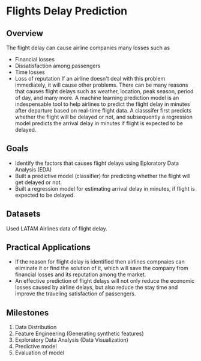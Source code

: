 # Flights Delay Prediction

## Overview

The flight delay can cause airline companies many losses such as 
* Financial losses
* Dissatisfaction among passengers
* Time losses
* Loss of reputation
If an airline doesn't deal with this problem immediately, it will cause other problems. There can be many reasons that causes flight delays such as weather, location, peak season, period of day, and many more. A machine learning prediction model is an indespensable tool to help airlines to predict the flight delay in minutes after departure based on real-time flight data. A classsifer first predicts whether the flight will be delayed or not, and subsequently a regression model predicts the arrival delay in minutes if flight is expected to be delayed.

## Goals

* Identify the factors that causes flight delays using Eploratory Data Analysis (EDA)
* Built a predictive model (classifier) for predicting whether the flight will get delayed or not.
* Built a regression model for estimating arrival delay in minutes, if flight is expected to be delayed.

## Datasets
Used LATAM Airlines data of flight delay. 

## Practical Applications

* If the reason for flight delay is identified then airlines compnaies can eliminate it or find the solution of it, which will save the company from financial losses and its reputation among the market. 
* An effective prediction of flight delays will not only reduce the economic losses caused by airline delays, but also reduce the stay time and improve the traveling satisfaction of passengers.

## Milestones

1. Data Distribution
2. Feature Engineering (Generating synthetic features)
3. Exploratory Data Analysis (Data Visualization)
4. Predictive model 
5. Evaluation of model